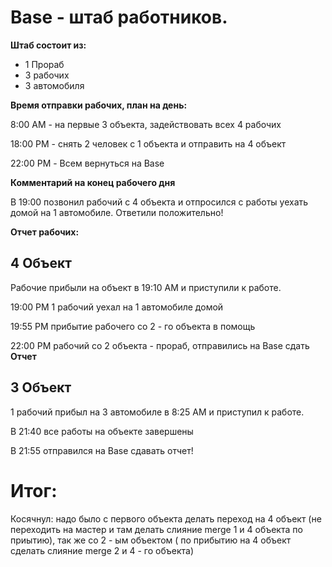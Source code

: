 # Base - штаб работников.
**Штаб состоит из:**

+ 1 Прораб
+ 3 рабочих
+ 3 автомобиля




**Время отправки рабочих, план на день:**

8:00 AM - на первые 3 объекта, задействовать всех 4 рабочих

18:00 PM - снять 2 человек с 1 объекта и отправить на 4 объект

22:00 PM - Всем вернуться на Base

**Комментарий на конец рабочего дня**


В 19:00 позвонил рабочий с 4 объекта и отпросился с работы уехать домой на 1 автомобиле. Ответили положительно!

**Отчет рабочих:**

## 4 Объект

Рабочие прибыли на объект в 19:10 AM и приступили к работе.

19:00 PM 1 рабочий уехал на 1 автомобиле домой

19:55 PM прибытие рабочего со 2 - го объекта в помощь

   22:00 PM  рабочий со 2 объекта - прораб, отправились на Base сдать **Отчет**




## 3 Объект

1 рабочий прибыл на 3 автомобиле в 8:25 AM и приступил к работе.

В 21:40 все работы на объекте завершены

В 21:55 отправился на Base сдавать отчет!

# Итог: 
Косячнул: надо было с первого объекта делать переход на 4 объект (не переходить на мастер и там делать слияние merge 1 и 4 объекта по приытию), так же со 2 - ым объектом ( по прибытию на 4 объект сделать слияние merge 2 и 4 - го объекта) 
